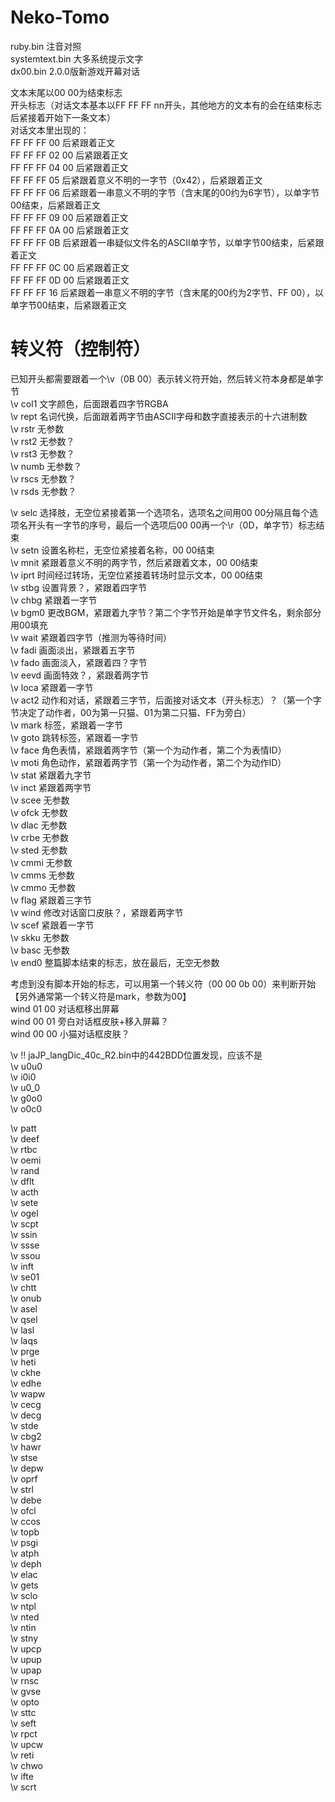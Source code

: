 # Neko-Tomo  
ruby.bin 注音对照  
systemtext.bin 大多系统提示文字  
dx00.bin 2.0.0版新游戏开幕对话  
  
文本末尾以00 00为结束标志  
开头标志（对话文本基本以FF FF FF nn开头，其他地方的文本有的会在结束标志后紧接着开始下一条文本）  
对话文本里出现的：  
FF FF FF 00 后紧跟着正文  
FF FF FF 02 00 后紧跟着正文  
FF FF FF 04 00 后紧跟着正文  
FF FF FF 05 后紧跟着意义不明的一字节（0x42），后紧跟着正文  
FF FF FF 06 后紧跟着一串意义不明的字节（含末尾的00约为6字节），以单字节00结束，后紧跟着正文  
FF FF FF 09 00 后紧跟着正文  
FF FF FF 0A 00 后紧跟着正文  
FF FF FF 0B 后紧跟着一串疑似文件名的ASCII单字节，以单字节00结束，后紧跟着正文  
FF FF FF 0C 00 后紧跟着正文  
FF FF FF 0D 00 后紧跟着正文  
FF FF FF 16 后紧跟着一串意义不明的字节（含末尾的00约为2字节、FF 00），以单字节00结束，后紧跟着正文  
  
# 转义符（控制符）  
已知开头都需要跟着一个\v（0B 00）表示转义符开始，然后转义符本身都是单字节  
\v col1 文字颜色，后面跟着四字节RGBA  
\v rept 名词代换，后面跟着两字节由ASCII字母和数字直接表示的十六进制数  
\v rstr 无参数  
\v rst2 无参数？  
\v rst3 无参数？  
\v numb 无参数？  
\v rscs 无参数？  
\v rsds 无参数？  
  
\v selc 选择肢，无空位紧接着第一个选项名，选项名之间用00 00分隔且每个选项名开头有一字节的序号，最后一个选项后00 00再一个\r（0D，单字节）标志结束  
\v setn 设置名称栏，无空位紧接着名称，00 00结束  
\v mnit 紧跟着意义不明的两字节，然后紧跟着文本，00 00结束  
\v iprt 时间经过转场，无空位紧接着转场时显示文本，00 00结束  
\v stbg 设置背景？，紧跟着四字节  
\v chbg 紧跟着一字节  
\v bgm0 更改BGM，紧跟着九字节？第二个字节开始是单字节文件名，剩余部分用00填充  
\v wait 紧跟着四字节（推测为等待时间）  
\v fadi 画面淡出，紧跟着五字节  
\v fado 画面淡入，紧跟着四？字节  
\v eevd 画面特效？，紧跟着两字节  
\v loca 紧跟着一字节  
\v act2 动作和对话，紧跟着三字节，后面接对话文本（开头标志）？（第一个字节决定了动作者，00为第一只猫、01为第二只猫、FF为旁白）  
\v mark 标签，紧跟着一字节  
\v goto 跳转标签，紧跟着一字节  
\v face 角色表情，紧跟着两字节（第一个为动作者，第二个为表情ID）  
\v moti 角色动作，紧跟着两字节（第一个为动作者，第二个为动作ID）  
\v stat 紧跟着九字节  
\v inct 紧跟着两字节  
\v scee 无参数  
\v ofck 无参数  
\v dlac 无参数  
\v crbe 无参数  
\v sted 无参数  
\v cmmi 无参数  
\v cmms 无参数  
\v cmmo 无参数  
\v flag 紧跟着三字节  
\v wind 修改对话窗口皮肤？，紧跟着两字节  
\v scef 紧跟着一字节  
\v skku 无参数  
\v basc 无参数  
\v end0 整篇脚本结束的标志，放在最后，无空无参数  
  
考虑到没有脚本开始的标志，可以用第一个转义符（00 00 0b 00）来判断开始【另外通常第一个转义符是mark，参数为00】  
wind 01 00 对话框移出屏幕  
wind 00 01 旁白对话框皮肤+移入屏幕？  
wind 00 00 小猫对话框皮肤？  
  
\v $!!$     jaJP_langDic_40c_R2.bin中的442BDD位置发现，应该不是  
\v u0u0  
\v i0i0  
\v u0_0  
\v g0o0  
\v o0c0  
  
\v patt  
\v deef  
\v rtbc  
\v oemi  
\v rand  
\v dflt  
\v acth  
\v sete  
\v ogel  
\v scpt  
\v ssin  
\v ssse  
\v ssou  
\v inft  
\v se01  
\v chtt  
\v onub  
\v asel  
\v qsel  
\v lasl  
\v laqs  
\v prge  
\v heti  
\v ckhe  
\v edhe  
\v wapw  
\v cecg  
\v decg  
\v stde  
\v cbg2  
\v hawr  
\v stse  
\v depw  
\v oprf  
\v strl  
\v debe  
\v ofcl  
\v ccos  
\v topb  
\v psgi  
\v atph  
\v deph  
\v elac  
\v gets  
\v sclo  
\v ntpl  
\v nted  
\v ntin  
\v stny  
\v upcp  
\v upup  
\v upap  
\v rnsc  
\v gvse  
\v opto  
\v sttc  
\v seft  
\v rpct  
\v upcw  
\v reti  
\v chwo  
\v ifte  
\v scrt  
